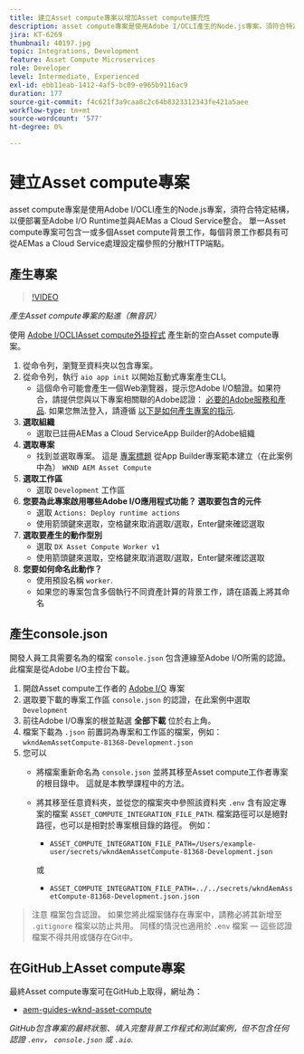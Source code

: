 ```yaml
---
title: 建立Asset compute專案以增加Asset compute擴充性
description: asset compute專案是使用Adobe I/OCLI產生的Node.js專案，須符合特定結構，以便部署至Adobe I/O Runtime並與AEMas a Cloud Service整合。
jira: KT-6269
thumbnail: 40197.jpg
topic: Integrations, Development
feature: Asset Compute Microservices
role: Developer
level: Intermediate, Experienced
exl-id: ebb11eab-1412-4af5-bc09-e965b9116ac9
duration: 177
source-git-commit: f4c621f3a9caa8c2c64b8323312343fe421a5aee
workflow-type: tm+mt
source-wordcount: '577'
ht-degree: 0%

---
```


# 建立Asset compute專案

asset compute專案是使用Adobe I/OCLI產生的Node.js專案，須符合特定結構，以便部署至Adobe I/O Runtime並與AEMas a Cloud Service整合。 單一Asset compute專案可包含一或多個Asset compute背景工作，每個背景工作都具有可從AEMas a Cloud Service處理設定檔參照的分散HTTP端點。

## 產生專案

>[!VIDEO](https://video.tv.adobe.com/v/40197?quality=12&learn=on)

_產生Asset compute專案的點進（無音訊）_

使用 [Adobe I/OCLIAsset compute外掛程式](../set-up/development-environment.md#aio-cli) 產生新的空白Asset compute專案。

1. 從命令列，瀏覽至資料夾以包含專案。
1. 從命令列，執行 `aio app init` 以開始互動式專案產生CLI。
   + 這個命令可能會產生一個Web瀏覽器，提示您Adobe I/O驗證。如果符合，請提供您與以下專案相關聯的Adobe認證： [必要的Adobe服務和產品](../set-up/accounts-and-services.md). 如果您無法登入，請遵循 [以下是如何產生專案的指示](https://developer.adobe.com/app-builder/docs/getting_started/first_app/#42-developer-is-not-logged-in-as-enterprise-organization-user).
1. __選取組織__
   + 選取已註冊AEMas a Cloud ServiceApp Builder的Adobe組織
1. __選取專案__
   + 找到並選取專案。 這是 [專案標題](../set-up/app-builder.md) 從App Builder專案範本建立（在此案例中為） `WKND AEM Asset Compute`
1. __選取工作區__
   + 選取 `Development` 工作區
1. __您要為此專案啟用哪些Adobe I/O應用程式功能？ 選取要包含的元件__
   + 選取 `Actions: Deploy runtime actions`
   + 使用箭頭鍵來選取，空格鍵來取消選取/選取，Enter鍵來確認選取
1. __選取要產生的動作型別__
   + 選取 `DX Asset Compute Worker v1`
   + 使用箭頭鍵來選取，空格鍵來取消選取/選取，Enter鍵來確認選取
1. __您要如何命名此動作？__
   + 使用預設名稱 `worker`.
   + 如果您的專案包含多個執行不同資產計算的背景工作，請在語義上將其命名

## 產生console.json

開發人員工具需要名為的檔案 `console.json` 包含連線至Adobe I/O所需的認證。此檔案是從Adobe I/O主控台下載。

1. 開啟Asset compute工作者的 [Adobe I/O](https://console.adobe.io) 專案
1. 選取要下載的專案工作區 `console.json` 的認證，在此案例中選取 `Development`
1. 前往Adobe I/O專案的根並點選 __全部下載__ 位於右上角。
1. 檔案下載為 `.json` 前置詞為專案和工作區的檔案，例如： `wkndAemAssetCompute-81368-Development.json`
1. 您可以
   + 將檔案重新命名為 `console.json` 並將其移至Asset compute工作者專案的根目錄中。 這就是本教學課程中的方法。
   + 將其移至任意資料夾，並從您的檔案夾中參照該資料夾 `.env` 含有設定專案的檔案 `ASSET_COMPUTE_INTEGRATION_FILE_PATH`. 檔案路徑可以是絕對路徑，也可以是相對於專案根目錄的路徑。 例如：
      + `ASSET_COMPUTE_INTEGRATION_FILE_PATH=/Users/example-user/secrets/wkndAemAssetCompute-81368-Development.json`

     或
      + `ASSET_COMPUTE_INTEGRATION_FILE_PATH=../../secrets/wkndAemAssetCompute-81368-Development.json.json`

> 注意
> 檔案包含認證。 如果您將此檔案儲存在專案中，請務必將其新增至 `.gitignore` 檔案以防止共用。 同樣的情況也適用於 `.env` 檔案 — 這些認證檔案不得共用或儲存在Git中。

## 在GitHub上Asset compute專案

最終Asset compute專案可在GitHub上取得，網址為：

+ [aem-guides-wknd-asset-compute](https://github.com/adobe/aem-guides-wknd-asset-compute)

_GitHub包含專案的最終狀態、填入完整背景工作程式和測試案例，但不包含任何認證 `.env`， `console.json` 或 `.aio`._
